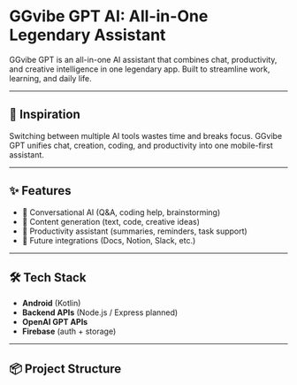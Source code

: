# GGvibe GPT AI: All-in-One Legendary Assistant

GGvibe GPT is an all-in-one AI assistant that combines chat, productivity, and creative intelligence in one legendary app. Built to streamline work, learning, and daily life.

---

## 🚀 Inspiration
Switching between multiple AI tools wastes time and breaks focus. GGvibe GPT unifies chat, creation, coding, and productivity into one mobile-first assistant.

---

## ✨ Features
- 🤖 Conversational AI (Q&A, coding help, brainstorming)
- 📝 Content generation (text, code, creative ideas)
- 📅 Productivity assistant (summaries, reminders, task support)
- 🔌 Future integrations (Docs, Notion, Slack, etc.)

---

## 🛠️ Tech Stack
- **Android** (Kotlin)
- **Backend APIs** (Node.js / Express planned)
- **OpenAI GPT APIs**
- **Firebase** (auth + storage)

---

## 📦 Project Structure
